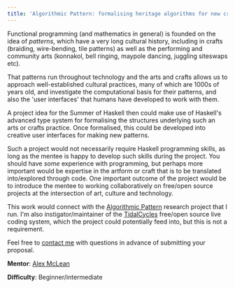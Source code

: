```yaml
---
title: 'Algorithmic Pattern: formalising heritage algorithms for new creative interfaces'
---
```


Functional programming (and mathematics in general) is founded on the idea of _patterns_, which have a very long cultural history, including in crafts (braiding, wire-bending, tile patterns) as well as the performing and community arts (konnakol, bell ringing, maypole dancing, juggling siteswaps etc).

That patterns run throughout technology and the arts and crafts allows us to approach well-established cultural practices, many of which are 1000s of years old, and investigate the computational basis for their patterns, and also the 'user interfaces' that humans have developed to work with them.

A project idea for the Summer of Haskell then could make use of Haskell's advanced type system for formalising the structures underlying such an arts or crafts practice. Once formalised, this could be developed into creative user interfaces for making new patterns.

 Such a project would not necessarily require Haskell programming skills, as long as the mentee is happy to develop such skills during the project. You should have _some_ experience with programming, but perhaps more important would be expertise in the artform or craft that is to be translated into/explored through code. One important outcome of the project would be to introduce the mentee to working collaboratively on free/open source projects at the intersection of art, culture and technology.
 
This work would connect with the [Algorithmic Pattern](https://thentrythis.org/projects/alpaca/) research project that I run. I'm also instigator/maintainer of the [TidalCycles](https://tidalcycles.org) free/open source live coding system, which the project could potentially feed into, but this is not a requirement.

Feel free to [contact me](mailto:alex@slab.org) with questions in advance of submitting your proposal.

**Mentor**: [Alex McLean](https://thentrythis.org/about/alex-mclean/)

**Difficulty**: Beginner/intermediate
